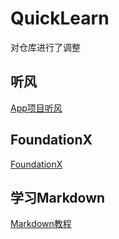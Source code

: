 # QuickLearn
对仓库进行了调整

## 听风
[App项目听风](https://github.com/Kai0809v "第一次尝试开发App的项目")

## FoundationX
[FoundationX](https://github.com/Kai0809v/FoundationX "可以以此为基础开发一些App")

## 学习Markdown
[Markdown教程](https://markdown.com.cn/basic-syntax/links.html "Markdown教程")
